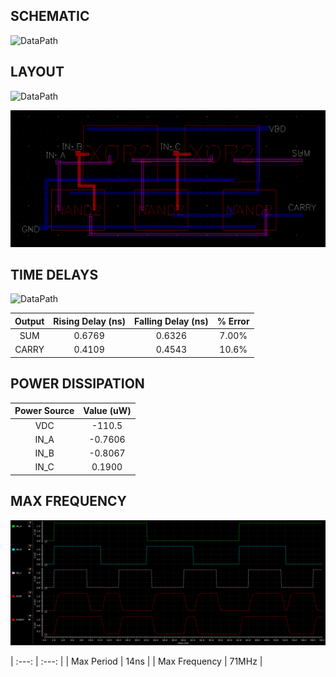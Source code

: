 ## SCHEMATIC
![DataPath](single_bit__schem.png)

## LAYOUT
![DataPath](single_bit__layout.png)

![DataPath](single_bit_layout2.png)

## TIME DELAYS
![DataPath](single_bit__delay.png)

| Output | Rising Delay (ns) | Falling Delay (ns) | % Error |
| :----: |     :------:      |       :------:     |  :---:  |
| SUM | 0.6769 | 0.6326 | 7.00% |
| CARRY | 0.4109 | 0.4543 | 10.6% |

## POWER DISSIPATION

| Power Source | Value (uW) |
|    :----:    | :---: |
| VDC | -110.5 |
| IN_A | -0.7606 |
| IN_B | -0.8067 |
| IN_C | 0.1900 |

## MAX FREQUENCY
![DataPath](single_bit_maxFreq.png)

| :---: | :---: |
| Max Period | 14ns |
| Max Frequency | 71MHz |
